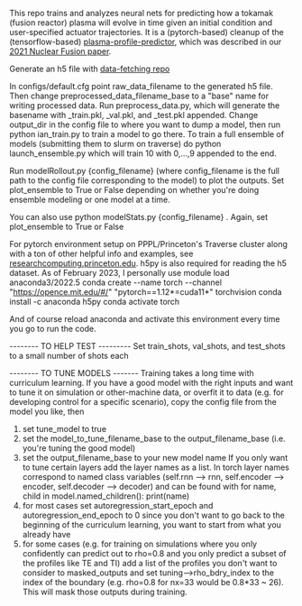 This repo trains and analyzes neural nets for predicting how a tokamak (fusion reactor) plasma will evolve in time given an initial condition and user-specified actuator trajectories. It is a (pytorch-based) cleanup of the (tensorflow-based) [plasma-profile-predictor](https://github.com/PlasmaControl/plasma-profile-predictor), which was described in our [2021 Nuclear Fusion paper](https://doi.org/10.1088/1741-4326/abe08d).

Generate an h5 file with [data-fetching repo](https://github.com/PlasmaControl/data-fetching)

In configs/default.cfg point raw_data_filename to the generated h5 file. Then change preprocessed_data_filename_base to a "base" name for writing processed data. Run preprocess_data.py, which will generate the basename with _train.pkl, _val.pkl, and _test.pkl appended. Change output_dir in the config file to where you want to dump a model, then run python ian_train.py to train a model to go there. To train a full ensemble of models (submitting them to slurm on traverse) do python launch_ensemble.py which will train 10 with 0,...,9 appended to the end.

Run modelRollout.py {config_filename} (where config_filename is the full path to the config file corresponding to the model) to plot the outputs. Set plot_ensemble to True or False depending on whether you're doing ensemble modeling or one model at a time.

You can also use python modelStats.py {config_filename} . Again, set plot_ensemble to True or False

For pytorch environment setup on PPPL/Princeton's Traverse cluster along with a ton of other helpful info and examples, see [researchcomputing.princeton.edu](https://researchcomputing.princeton.edu/pytorch). h5py is also required for reading the h5 dataset. As of February 2023, I personally use
    module load anaconda3/2022.5
    conda create --name torch --channel "https://opence.mit.edu/#/" "pytorch==1.12*=cuda11*" torchvision
    conda install -c anaconda h5py
    conda activate torch


And of course reload anaconda and activate this environment every time you go to run the code.


-------- TO HELP TEST ---------
Set train_shots, val_shots, and test_shots to a small number of shots each

-------- TO TUNE MODELS -------
Training takes a long time with curriculum learning.
If you have a good model with the right inputs and want to tune it on simulation or other-machine data, or overfit it to data (e.g. for developing control for a specific scenario), copy the config file from the model you like, then
1) set tune_model to true
2) set the model_to_tune_filename_base to the output_filename_base (i.e. you're tuning the good model)
3) set the output_filename_base to your new model name
If you only want to tune certain layers add the layer names as a list. In torch layer names correspond to named class variables (self.rnn --> rnn, self.encoder --> encoder, self.decoder --> decoder) and can be found with
for name, child in model.named_children():
    print(name)
4) for most cases set autoregression_start_epoch and autoregression_end_epoch to 0 since you don't want to go back to the beginning of the curriculum learning, you want to start from what you already have
5) for some cases (e.g. for training on simulations where you only confidently can predict out to rho=0.8 and you only predict a subset of the profiles like TE and TI) add a list of the profiles you don't want to consider to masked_outputs and set tuning-->rho_bdry_index to the index of the boundary (e.g. rho=0.8 for nx=33 would be 0.8*33 ~ 26). This will mask those outputs during training.